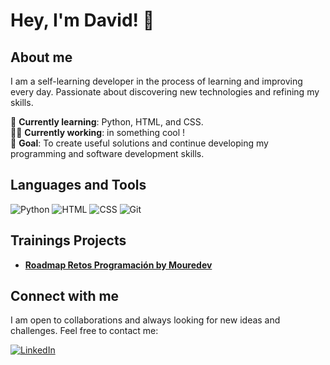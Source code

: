 # Hey, I'm David! 👋

## About me
I am a self-learning developer in the process of learning and improving every day. Passionate about discovering new technologies and refining my skills.

🌱 **Currently learning**: Python, HTML, and CSS. <br>
👨‍💻 **Currently working**: in something cool !<br>
🎯 **Goal**: To create useful solutions and continue developing my programming and software development skills. <br>

## Languages and Tools

![Python](https://img.shields.io/badge/Python-3776AB?style=flat&logo=python&logoColor=white)
![HTML](https://img.shields.io/badge/HTML5-E34F26?style=flat&logo=html5&logoColor=white)
![CSS](https://img.shields.io/badge/CSS3-1572B6?style=flat&logo=css3&logoColor=white)
![Git](https://img.shields.io/badge/Git-F05032?style=flat&logo=git&logoColor=white)

## Trainings Projects
- [**Roadmap Retos Programación by Mouredev**](https://github.com/davidrguez98/roadmap-retos-programacion)

## Connect with me
I am open to collaborations and always looking for new ideas and challenges. Feel free to contact me:

<p align="left">
  <a href="https://www.linkedin.com/in/david-rodr%C3%ADguez-p%C3%A9rez-electromedicinaclinica/">
    <img src="https://img.shields.io/badge/LinkedIn-0A66C2?style=flat&logo=linkedin&logoColor=white" alt="LinkedIn"/>
  </a>
</p>

